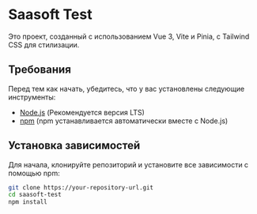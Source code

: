 # Saasoft Test

Это проект, созданный с использованием Vue 3, Vite и Pinia, с Tailwind CSS для стилизации.

## Требования

Перед тем как начать, убедитесь, что у вас установлены следующие инструменты:

- [Node.js](https://nodejs.org/) (Рекомендуется версия LTS)
- [npm](https://www.npmjs.com/) (npm устанавливается автоматически вместе с Node.js)

## Установка зависимостей

Для начала, клонируйте репозиторий и установите все зависимости с помощью npm:

```bash
git clone https://your-repository-url.git
cd saasoft-test
npm install
```
